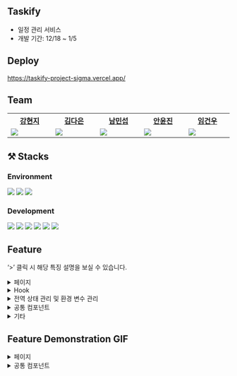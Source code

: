 ## Taskify
- 일정 관리 서비스
- 개발 기간: 12/18 ~ 1/5

## Deploy
https://taskify-project-sigma.vercel.app/

## Team
<table width="600px">
    <th style="text-align:center">
      <a href = "https://github.com/kanglocal"> 강현지 </a> 
    </th>
    <th style="text-align:center">
      <a href ="https://github.com/kde98892">김다은</a>
    </th>
    <th style="text-align:center">
      <a href = "https://github.com/namminimi">남민섭</a>
    </th>
  <th style="text-align:center">
      <a href = "https://github.com/thisisthewa2">안윤진</a>
    </th>
   <th style="text-align:center">
      <a href = "https://github.com/gw-lim">임건우</a>
    <tr>
        <td width="200px">
            <img src = "https://github.com/Peachy-Peachy/Taskify/assets/119280160/a9f0a518-80d5-4cbe-a1f9-4aa79b45fbf6"/>
        </td>
        <td width="200px">
            <img src = "https://github.com/Peachy-Peachy/Taskify/assets/119280160/83f09667-a69e-416f-8787-766892623d9c"/>
        </td>
        <td width="200px">
           <img src = "https://github.com/Peachy-Peachy/Taskify/assets/119280160/e879d42d-c9bf-40b7-96fb-102fd92fd974"/>
        </td>
        <td width="200px">
           <img src = "https://github.com/Peachy-Peachy/Taskify/assets/119280160/d5b431c4-3eb4-459d-9849-3762d22975b9"/>
        </td>
        <td width="200px">
           <img src = "https://github.com/Peachy-Peachy/Taskify/assets/119280160/4c45aa85-4f44-47ba-9292-6b62868aadac"/>
        </td>
    </tr>
    
</table>

## ⚒️ Stacks

### Environment
<p>
<img src="https://img.shields.io/badge/Git-F05032?style=for-the-badge&logo=NextJS&logoColor=white">
<img src="https://img.shields.io/badge/Github-181717?style=for-the-badge&logo=Github&logoColor=white">
<img src="https://img.shields.io/badge/VSCode-007ACC?style=for-the-badge&logo=VisualStudioCode&logoColor=white">
</p>

### Development
<p>
    <img src="https://img.shields.io/badge/Next.js-000000?style=for-the-badge&logo=Next.js&logoColor=white">
    <img src="https://img.shields.io/badge/TS-3178C6?style=for-the-badge&logo=TypeScript&logoColor=white">
  <img src="https://img.shields.io/badge/React-61DAFB?style=for-the-badge&logo=React&logoColor=white">
  <img src="https://img.shields.io/badge/tailwind-06B6D4?style=for-the-badge&logo=Tailwindcss&logoColor=white">
    <img src="https://img.shields.io/badge/React Query-FF4154?style=for-the-badge&logo=ReactQuery&logoColor=white">
      <img src="https://img.shields.io/badge/React Hook Form-EC5990?style=for-the-badge&logo=ReactHookForm&logoColor=white">
</p>


## **Feature**

‘>’ 클릭 시 해당 특징 설명을 보실 수 있습니다.
<details>
<summary>페이지</summary>
<ul>
<details>
<summary>회원가입</summary>
<ul>
<li> react-hook-form을 사용 </li>
<li> useForm의 controller를 사용하여 각 input의 역할을 구분 </li>
<li> 유효성 검사를 통해 에러메세지 전달 </li>
<li> 모든 유효성 검사를 통과하면 회원가입 버튼이 활성화 </li>
    </ul>
</details>

<details>
<summary>로그인</summary>
<ul>
<li> react-hook-form을 사용 </li>
<li> useForm의 controller를 사용하여 각 input의 역할을 구분 </li>
<li> 유효성 검사를 통해 에러메세지 전달 </li>
<li> 모든 유효성 검사를 통과하면 로그인 버튼이 활성화 </li>
    </ul>
</details>

<details>
<summary>나의 대시보드</summary>
<ul>
<details>
<summary>참여중인 대시보드</summary>

<ul><li>페이지네이션 기반 UI 구축. 클릭 시 각 대시보드로 이동</li></ul> 
</details>

<details>
<summary>새로운 대시보드 생성</summary>

<ul><li>모달 통해 폼 제출 시 post 요청</li></ul>
</details>

<details>
<summary>초대받은 대시보드</summary>
<details>
<summary>초대 거절 / 수락</summary>
    <ul><li>초대 거절 / 수락 시 초대목록에서 삭제, 사이드메뉴와 참여중인 대시보드에 반영</li></ul> 
</details>
<details>
    <summary>초대 목록 검색</summary>
    <ul><li>커스텀 훅 **useSearchInvitedDashboards** 을 사용해 get 요청을 통해 필터링된 초대목록만 보이게 함</li></ul>
</details>
</ul>
</details>
<details>
    <summary>대시보드</summary>
    <ul>
        <details>
            <summary>DnD</summary>
            <ul>
            <li>react-beautiful-dnd 라이브러리 활용</li>
            <li> 칼럼 간, 카드 간, 서로 다른 칼럼의 카드 간의 이동 가능 </li>
            <li> 핸들, 드래그, 드롭이 가능한 영역을 각각 지정하고, 드래그 전 후에 이벤트 함수를 통해 작동 </li>
            </ul>
        </details>
        <details>
            <summary>더보기 버튼</summary>
            <ul>
            <li> 세로스크롤 기반의 Mobile, Tablet 사이즈에서 `더보기` 버튼을 통해 카드리스트 확장 </li>
            </ul>
        </details>
           <details>
            <summary>무한 스크롤</summary>
            <ul>
            <li> 가로 스크롤 기반의 PC 사이즈에서 무한스크롤을 통해 카드리스트 확장 </li>
            </ul>
        </details>
        <details>
            <summary>컬럼 관리</summary>
            <ul>
            <li> 컬럼 생성, 수정, 삭제 기능
            <li> 작성한 데이터 jotai 전역 상태 관리 사용 </li>
            </ul>
        </details>
         <details>
            <summary>할 일 생성, 수정</summary>
            <ul>
            <li>  
     jotai 전역 상태관리 사용
</li>
            </ul>
        </details>
    </ul>
</details>
</details>
</details>
<details>
<summary>Hook</summary>
<ul>
  <details>
<summary>api 연결</summary>
      
### useRequest

- 프로젝트 내부에서 보내는 모든 api 요청을 useRequest이라는 커스텀 훅으로 통일시켜 관심사의 분리 적용
- 파라미터로 받은 주소로 데이터 요청을 보내어 받은 데이터 또는 오류를 리턴
- 요청이 진행되고 있음을 알 수 있는 isLoading 변수를 같이 리턴해주어 스켈레톤 UI 등에 사용할 수 있도록 구현

### axios interceptor

- axios interceptor을 활용하여 매번 요청을 보낼 때 access token을 넣어주지 않아도 access token을 갖고 있다면 자동으로 요청에 추가되도록 구현
</details>

<details>
<summary>무한스크롤</summary>

### useInfiniteScroll

- `Intersection Observer API` 사용
- 서비스 내 다수의 페이지에서 무한스크롤 기능을 활용하고 있어 커스텀 훅을 통해 observe와 unobserve 상태를 관리하도록 함
- 무한스크롤 작동 시 실행 될 함수를 보내 `containerRef` 를 리턴받기 때문에, 무한스크롤이 작동될 곳에 위치시켜 작동

</details>
</details>
</ul>
    </ul>
    </details>
<details>    
<summary>전역 상태 관리 및 환경 변수 관리</summary>
<ul>
<details>
<summary>전역 상태관리 (Jotai)</summary>

Jotai를 사용해 로그인 정보와 다크모드 상태 저장

</details>

<details>
<summary>환경변수 관리 (.env)</summary>

.env: API url (.gitgnore 미포함)
</ul>
</details>

</details>
</details>
<details>
<summary>공통 컴포넌트</summary>
<ul>
<details>
<summary>헤더</summary>

<ul><li> 각 페이지 및 접근 권한에 따라 보이는 헤더가 다르도록 구현</li></ul>

</details>

<details>
<summary>모달</summary>

<ul><li> 컴파운드 패턴을 적용해 모달과 관련된 데이터를 context로 관리하며, 기능의 관심사를 분리 </li></ul>

</details>
<details>
<summary>사이드메뉴</summary>

사이드 메뉴에서는 무한 스크롤 및 스켈레톤 UI를 적용했습니다.
</ul>
<details>
<summary>무한 스크롤</summary>
<ul>
<li> useInfiniteScroll 훅 사용 </li>
<li> react query 라이브러리에서 제공하는 useInfiniteQuery를 통해 데이터 fetch </li>
</ul>
</details>

<details>
<summary>스켈레톤 UI</summary>
<ul>
<li> 다음 대시보드가 로딩될 동안 보여줄 스켈레톤 UI 구현</li>
<li> 로딩 시간이 짧을 시 스켈레톤 UI가 짧게 나타났다가 사라지는 현상을 방지하기 위해 로딩 시간이 300ms 이상일 때만 스켈레톤 UI가 나타나도록 함</li>
</ul>
</details>

</details>

</details>
<details>
<summary>기타</summary>
<ul>
<details>
<summary>디자인 시스템</summary>

프로젝트에서 tailwind를 더욱 효과적으로 사용할 수 있도록 프로젝트를 시작하기 전에 디자인 시스템을 미리 구축하였습니다.

<details>
<summary><h3>폰트</h3></summary>

프로젝트 내부에서 사용되는 폰트 크기를 총 6가지, 폰트 굵기를 총 3가지로 한정지어 디자인 시스템을 다음과 같이 구성하였습니다. 이를 통해 폰트 스타일을 작성할 때 `heading1-normal`과 같은 방식으로 스타일을 줄 수 있도록 하였습니다.

- heading1 (24px)
- heading2 (20px)
- subheading (18px)
- body1 (16px)
- body2 (14px)
- caption (12px)

- light (400)
- normal (500)
- bold (700)

</details>

<details>
<summary><h3>컬러 팔레트</h3></summary>

프로젝트에서 사용되는 모든 컬러들을 미리 `global.css`에 선언해두어 tailwind의 default color들을 덮어씌워 사용했습니다. 이때 html에 `data-theme` attribute가 dark일 때 각 컬러 변수에 저장되어 있는 컬러 값을 변경 시켜 추가적인 코드 없이 다크 모드를 구현할 수 있도록 했습니다.
</details>

<details>
<summary><h3>컴포넌트</h3></summary>

프로젝트에서 주로 사용되는 컴포넌트들의 스타일을 tailwind의 컴포넌트 레이어 클래스로 선언해두어 사용하였습니다. 이를 통해 중복되는 스타일 코드를 방지하고, 프로젝트에서 스타일이 통일성이 있도록 했습니다.

- input
- text-area
- button
- box
- card
- modal

</details>

</details>

<details>
<summary>레이아웃</summary>
_app.tsx에서 공통 레이아웃을 주어 레이아웃 적용
</ul>
</details>

</details>

## Feature Demonstration GIF
<details>
    <summary>페이지</summary>
     <ul>
  <details>
  <summary>랜딩페이지</summary>
  
  ![랜딩페이지](https://github.com/Peachy-Peachy/Taskify/assets/119280160/0bcb5070-b67b-40f8-aa3a-94e625088a66)
  
  </details>
  <details>
  <summary>회원가입</summary>
      
![회원가입](https://github.com/Peachy-Peachy/Taskify/assets/119280160/635cb542-9272-45e2-bbab-5787d6e1bf84)
  </details>
  <details>
  <summary>로그인</summary>
      
  ![로그인](https://github.com/Peachy-Peachy/Taskify/assets/119280160/92ec67f0-8380-4293-bc70-e9d4c577e94c)

  </details>
   <details>
  <summary>나의 대시보드 </summary>
       <ul>
  <details>
  <summary>참여중인 대시보드 </summary>
      
  ![참여중인대시보드](https://github.com/Peachy-Peachy/Taskify/assets/119280160/09d19da6-77bb-4610-9917-27f96b464b15)
  </details>
  <details>
  <summary> 새로운 대시보드 생성 </summary>
      
  ![새로운대시보드](https://github.com/Peachy-Peachy/Taskify/assets/119280160/916b69d2-161b-4031-98a1-97b64f52732b)

  </details>
   <details>
  <summary>초대받은 대시보드 </summary>
       <ul>
<details>
  <summary>초대 목록 무한스크롤 </summary>
    
![초대목록 무한스크롤](https://github.com/Peachy-Peachy/Taskify/assets/119280160/0c772086-7f7c-40d8-a3e1-3c3da93262fa)

  </details>
  <details>
  <summary>초대 거절, 수락 </summary>
      
![초대수락거절](https://github.com/Peachy-Peachy/Taskify/assets/119280160/753c29a4-c78d-4a63-a296-5b3911484977)

  </details>
  <details>
  <summary>초대 목록 검색</summary>
      
![초대목록검색2](https://github.com/Peachy-Peachy/Taskify/assets/119280160/b403fa85-229a-4c3c-b256-215160619956)

  </details>
  </ul>
  </ul>
  </details>
   <details>
      <summary>대시보드</summary>
        <ul>
            <details>
              <summary>DnD</summary>
                
![디앤디](https://github.com/Peachy-Peachy/Taskify/assets/119280160/607c1b9a-305f-495c-8cb3-db0ffa7e428d)
            </details>
          <details>
              <summary>더보기 버튼</summary>
              ![더보기버튼](https://github.com/Peachy-Peachy/Taskify/assets/119280160/8e16dad1-dce8-4b5f-8f83-98acab3c7019) </details>
          <details>
              <summary>무한 스크롤</summary>
              ![대시보드무한스크롤](https://github.com/Peachy-Peachy/Taskify/assets/119280160/8821116a-73d4-4d67-b84b-189e8bc96a9e)
                </details>
            <details>
              <summary>컬럼관리</summary>
![컬럼관리](https://github.com/Peachy-Peachy/Taskify/assets/119280160/5679791c-467e-4984-bcd3-edeefb67d5c4)

 </details>
                        <details>
              <summary>할 일 생성, 수정</summary>
    
![할일생성](https://github.com/Peachy-Peachy/Taskify/assets/119280160/b6c35d75-252c-47f2-998d-4437424b870b)
    
![할일수정](https://github.com/Peachy-Peachy/Taskify/assets/119280160/eac26b34-3d39-4353-8664-216ca408cb18)
            </details>
        </ul>
  </details>
  <details>
      <summary>마이 페이지</summary>
      <ul>
           <details>
              <summary>프로필 수정 및 비밀번호 변경</summary>
               
![프로필변경2](https://github.com/Peachy-Peachy/Taskify/assets/119280160/f7412c42-6dbd-4a1b-99e4-88c00050225d)

![비밀번호변경](https://github.com/Peachy-Peachy/Taskify/assets/119280160/768878f6-e59b-4cd9-b89f-9e3d6bd1db89)

</details>
      </ul>
  </details>
  </details>
  </ul>
</details>
  <details>
      <summary>공통 컴포넌트</summary>
      <ul>
           <details>
              <summary>헤더</summary>
               
![헤더](https://github.com/Peachy-Peachy/Taskify/assets/119280160/a2bb95f9-7a8c-4d4b-9edb-63e31a50cb12)
           </details>
          <details>
              <summary>모달</summary>
              <ul>
                  <li>
                  <bold>대시보드 생성하기</bold>
                  
![대시보드생성하기](https://github.com/Peachy-Peachy/Taskify/assets/119280160/336ad772-2423-4b9c-8b16-3f5e3b5ad0d5)</li>
                <li>
                <bold>칼럼 생성</bold>
                
![칼럼생성](https://github.com/Peachy-Peachy/Taskify/assets/119280160/1804ccc8-b915-424a-a9be-bd177b208b4d)</li>
 
<li>
    <bold>칼럼 생성 초과</bold>
    
![칼럼생성초과](https://github.com/Peachy-Peachy/Taskify/assets/119280160/5c9af165-866d-4cf8-a7ba-d2de03b303c1)
</li>
 
<li>
    <bold>칼럼 수정</bold>
    
    
![칼럼수정](https://github.com/Peachy-Peachy/Taskify/assets/119280160/a0165998-7cff-47bd-8bf0-f633ae95eac4)
 </li>
 <li>
     
<bold>대시보드 초대하기</bold>  
     ![대시보드초대](https://github.com/Peachy-Peachy/Taskify/assets/119280160/d5ae7f13-dab6-4559-9d06-b566234a39c0)
 </li>
 <li>
     <bold>대시보드 초대하기 (없는 이메일)</bold>
     
![대시보드초대에러](https://github.com/Peachy-Peachy/Taskify/assets/119280160/3de007fb-e705-4dcb-ac58-001c37677a93)
 </li>
 </ul>
           </details>
           <details>
              <summary>사이드메뉴</summary>
               
![사이드메뉴3](https://github.com/Peachy-Peachy/Taskify/assets/119280160/15f5c6dd-e524-49b5-8da4-1cd759053277)
   
  </details>



